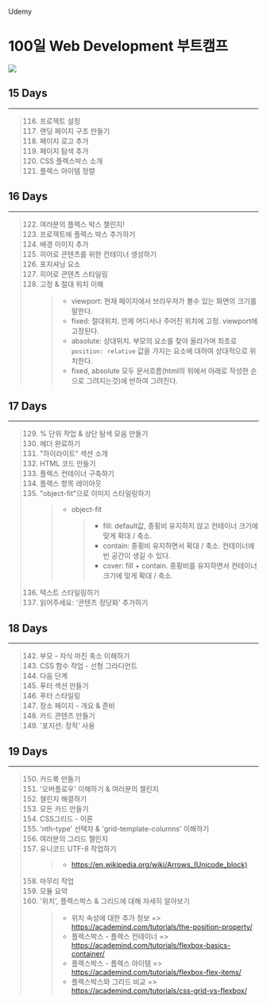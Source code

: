 Udemy

# 100일 Web Development 부트캠프

[<img src="https://img.shields.io/badge/github-%23121011.svg?style=for-the-badge&logo=github&logoColor=white" />](https://github.com/academind/100-days-of-web-development/)

## 15 Days

<hr />

> 116. 프로젝트 설정
> 117. 랜딩 페이지 구조 만들기
> 118. 페이지 로고 추가
> 119. 페이지 탐색 추가
> 120. CSS 플렉스박스 소개
> 121. 플렉스 아이템 정렬

## 16 Days

<hr />

> 122. 여러분의 플렉스 박스 챌린지!
> 123. 프로젝트에 플렉스 박스 추가하기
> 124. 배경 이미지 추가
> 125. 히어로 콘텐츠를 위한 컨테이너 생성하기
> 126. 포지셔닝 요소
> 127. 히어로 콘텐츠 스타일링
> 128. 고정 & 절대 위치 이해
>      > - viewport: 현재 페이지에서 브라우저가 볼수 있는 화면의 크기를 말한다.
>      > - fixed: 절대위치. 언제 어디서나 주어진 위치에 고정. viewport에 고정된다.
>      > - absolute: 상대위치. 부모의 요소를 찾아 올라가며 최초로 `position: relative` 값을 가지는 요소에 대하여 상대적으로 위치한다.
>      > - fixed, absolute 모두 문서흐름(html의 위에서 아래로 작성한 순으로 그려지는것)에 반하여 그려진다.

## 17 Days

<hr />

> 129. % 단위 작업 & 상단 탐색 모음 만들기
> 130. 헤더 완료하기
> 131. "하이라이트" 섹션 소개
> 132. HTML 코드 만들기
> 133. 플렉스 컨테이너 구축하기
> 134. 플렉스 항목 레이아웃
> 135. "object-fit"으로 이미지 스타일링하기
>      > - object-fit
>      >   > - fill: default값, 종횡비 유지하지 않고 컨테이너 크기에 맞게 확대 / 축소.
>      >   > - contain: 종횡비 유지하면서 확대 / 축소. 컨테이너에 빈 공간이 생길 수 있다.
>      >   > - cover: fill + contain. 종횡비를 유지하면서 컨테이너 크기에 맞게 확대 / 축소.
> 136. 텍스트 스타일링하기
> 137. 읽어주세요: '콘텐츠 정당화' 추가하기

## 18 Days

<hr />

> 142. 부모 - 자식 마진 축소 이해하기
> 143. CSS 함수 작업 - 선형 그라디언트
> 144. 다음 단계
> 145. 푸터 섹션 만들기
> 146. 푸터 스타일링
> 147. 장소 페이지 - 개요 & 준비
> 148. 카드 콘텐츠 만들기
> 149. '포지션: 정적' 사용

## 19 Days

<hr />

> 150. 카드룩 만들기
> 151. '오버플로우' 이해하기 & 여러분의 챌린지
> 152. 챌린지 해결하기
> 153. 모든 카드 만들기
> 154. CSS그리드 - 이론
> 155. 'nth-type' 선택자 & 'grid-template-columns' 이해하기
> 156. 여러분의 그리드 챌린지
> 157. 유니코드 UTF-8 작업하기
>      > - https://en.wikipedia.org/wiki/Arrows_(Unicode_block)
> 158. 마무리 작업
> 159. 모듈 요약
> 160. '위치', 플렉스박스 & 그리드에 대해 자세히 알아보기
>      > - 위치 속성에 대한 추가 정보 => https://academind.com/tutorials/the-position-property/
>      > - 플렉스박스 - 플렉스 컨테이너 => https://academind.com/tutorials/flexbox-basics-container/
>      > - 플렉스박스 - 플렉스 아이템 => https://academind.com/tutorials/flexbox-flex-items/
>      > - 플렉스박스와 그리드 비교 => https://academind.com/tutorials/css-grid-vs-flexbox/
